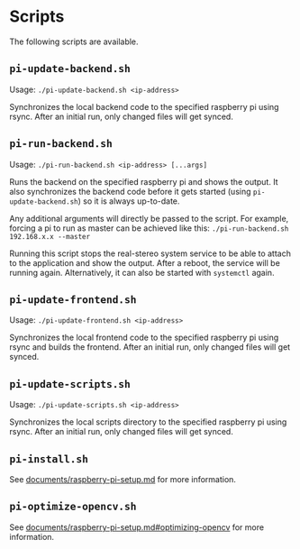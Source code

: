 # Scripts

The following scripts are available.

## `pi-update-backend.sh`

Usage: `./pi-update-backend.sh <ip-address>`

Synchronizes the local backend code to the specified raspberry pi using rsync.
After an initial run, only changed files will get synced.

## `pi-run-backend.sh`

Usage: `./pi-run-backend.sh <ip-address> [...args]`

Runs the backend on the specified raspberry pi and shows the output.
It also synchronizes the backend code before it gets started (using `pi-update-backend.sh`) so it is always up-to-date.

Any additional arguments will directly be passed to the script.
For example, forcing a pi to run as master can be achieved like this:
`./pi-run-backend.sh 192.168.x.x --master`

Running this script stops the real-stereo system service to be able to attach to the application and show the output.
After a reboot, the service will be running again. Alternatively, it can also be started with `systemctl` again.

## `pi-update-frontend.sh`

Usage: `./pi-update-frontend.sh <ip-address>`

Synchronizes the local frontend code to the specified raspberry pi using rsync and builds the frontend.
After an initial run, only changed files will get synced.

## `pi-update-scripts.sh`

Usage: `./pi-update-scripts.sh <ip-address>`

Synchronizes the local scripts directory to the specified raspberry pi using rsync.
After an initial run, only changed files will get synced.

## `pi-install.sh`

See [documents/raspberry-pi-setup.md](../documents/raspberry-pi-setup.md) for more information.

## `pi-optimize-opencv.sh`

See [documents/raspberry-pi-setup.md#optimizing-opencv](../documents/raspberry-pi-setup.md#optimizing-opencv) for more information.

